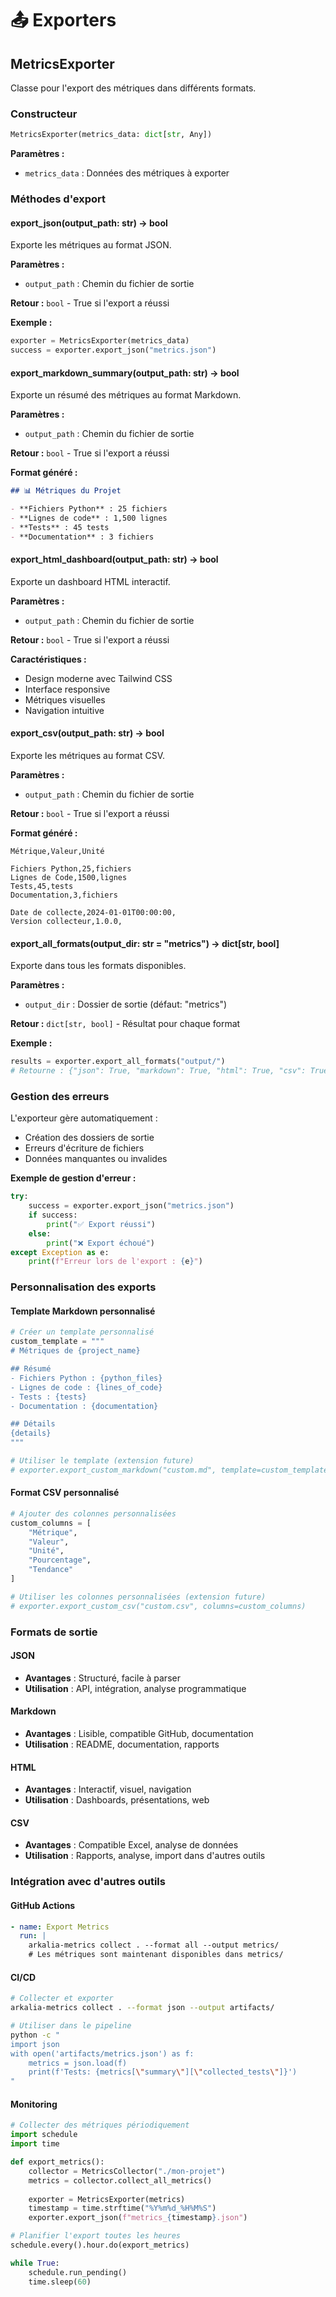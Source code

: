 # 📤 Exporters

## MetricsExporter

Classe pour l'export des métriques dans différents formats.

### Constructeur

```python
MetricsExporter(metrics_data: dict[str, Any])
```

**Paramètres :**
- `metrics_data` : Données des métriques à exporter

### Méthodes d'export

#### export_json(output_path: str) -> bool

Exporte les métriques au format JSON.

**Paramètres :**
- `output_path` : Chemin du fichier de sortie

**Retour :** `bool` - True si l'export a réussi

**Exemple :**
```python
exporter = MetricsExporter(metrics_data)
success = exporter.export_json("metrics.json")
```

#### export_markdown_summary(output_path: str) -> bool

Exporte un résumé des métriques au format Markdown.

**Paramètres :**
- `output_path` : Chemin du fichier de sortie

**Retour :** `bool` - True si l'export a réussi

**Format généré :**
```markdown
## 📊 Métriques du Projet

- **Fichiers Python** : 25 fichiers
- **Lignes de code** : 1,500 lignes
- **Tests** : 45 tests
- **Documentation** : 3 fichiers
```

#### export_html_dashboard(output_path: str) -> bool

Exporte un dashboard HTML interactif.

**Paramètres :**
- `output_path` : Chemin du fichier de sortie

**Retour :** `bool` - True si l'export a réussi

**Caractéristiques :**
- Design moderne avec Tailwind CSS
- Interface responsive
- Métriques visuelles
- Navigation intuitive

#### export_csv(output_path: str) -> bool

Exporte les métriques au format CSV.

**Paramètres :**
- `output_path` : Chemin du fichier de sortie

**Retour :** `bool` - True si l'export a réussi

**Format généré :**
```csv
Métrique,Valeur,Unité

Fichiers Python,25,fichiers
Lignes de Code,1500,lignes
Tests,45,tests
Documentation,3,fichiers

Date de collecte,2024-01-01T00:00:00,
Version collecteur,1.0.0,
```

#### export_all_formats(output_dir: str = "metrics") -> dict[str, bool]

Exporte dans tous les formats disponibles.

**Paramètres :**
- `output_dir` : Dossier de sortie (défaut: "metrics")

**Retour :** `dict[str, bool]` - Résultat pour chaque format

**Exemple :**
```python
results = exporter.export_all_formats("output/")
# Retourne : {"json": True, "markdown": True, "html": True, "csv": True}
```

### Gestion des erreurs

L'exporteur gère automatiquement :
- Création des dossiers de sortie
- Erreurs d'écriture de fichiers
- Données manquantes ou invalides

**Exemple de gestion d'erreur :**
```python
try:
    success = exporter.export_json("metrics.json")
    if success:
        print("✅ Export réussi")
    else:
        print("❌ Export échoué")
except Exception as e:
    print(f"Erreur lors de l'export : {e}")
```

### Personnalisation des exports

#### Template Markdown personnalisé

```python
# Créer un template personnalisé
custom_template = """
# Métriques de {project_name}

## Résumé
- Fichiers Python : {python_files}
- Lignes de code : {lines_of_code}
- Tests : {tests}
- Documentation : {documentation}

## Détails
{details}
"""

# Utiliser le template (extension future)
# exporter.export_custom_markdown("custom.md", template=custom_template)
```

#### Format CSV personnalisé

```python
# Ajouter des colonnes personnalisées
custom_columns = [
    "Métrique",
    "Valeur",
    "Unité",
    "Pourcentage",
    "Tendance"
]

# Utiliser les colonnes personnalisées (extension future)
# exporter.export_custom_csv("custom.csv", columns=custom_columns)
```

### Formats de sortie

#### JSON
- **Avantages** : Structuré, facile à parser
- **Utilisation** : API, intégration, analyse programmatique

#### Markdown
- **Avantages** : Lisible, compatible GitHub, documentation
- **Utilisation** : README, documentation, rapports

#### HTML
- **Avantages** : Interactif, visuel, navigation
- **Utilisation** : Dashboards, présentations, web

#### CSV
- **Avantages** : Compatible Excel, analyse de données
- **Utilisation** : Rapports, analyse, import dans d'autres outils

### Intégration avec d'autres outils

#### GitHub Actions
```yaml
- name: Export Metrics
  run: |
    arkalia-metrics collect . --format all --output metrics/
    # Les métriques sont maintenant disponibles dans metrics/
```

#### CI/CD
```bash
# Collecter et exporter
arkalia-metrics collect . --format json --output artifacts/

# Utiliser dans le pipeline
python -c "
import json
with open('artifacts/metrics.json') as f:
    metrics = json.load(f)
    print(f'Tests: {metrics[\"summary\"][\"collected_tests\"]}')
"
```

#### Monitoring
```python
# Collecter des métriques périodiquement
import schedule
import time

def export_metrics():
    collector = MetricsCollector("./mon-projet")
    metrics = collector.collect_all_metrics()
    
    exporter = MetricsExporter(metrics)
    timestamp = time.strftime("%Y%m%d_%H%M%S")
    exporter.export_json(f"metrics_{timestamp}.json")

# Planifier l'export toutes les heures
schedule.every().hour.do(export_metrics)

while True:
    schedule.run_pending()
    time.sleep(60)
```
